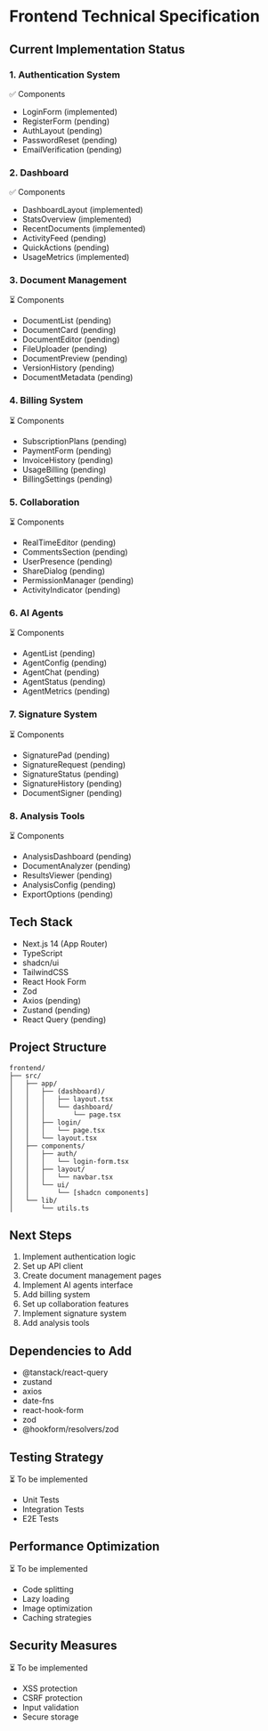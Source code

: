 # Frontend Technical Specification

## Current Implementation Status

### 1. Authentication System

✅ Components

- LoginForm (implemented)
- RegisterForm (pending)
- AuthLayout (pending)
- PasswordReset (pending)
- EmailVerification (pending)

### 2. Dashboard

✅ Components

- DashboardLayout (implemented)
- StatsOverview (implemented)
- RecentDocuments (implemented)
- ActivityFeed (pending)
- QuickActions (pending)
- UsageMetrics (implemented)

### 3. Document Management

⏳ Components

- DocumentList (pending)
- DocumentCard (pending)
- DocumentEditor (pending)
- FileUploader (pending)
- DocumentPreview (pending)
- VersionHistory (pending)
- DocumentMetadata (pending)

### 4. Billing System

⏳ Components

- SubscriptionPlans (pending)
- PaymentForm (pending)
- InvoiceHistory (pending)
- UsageBilling (pending)
- BillingSettings (pending)

### 5. Collaboration

⏳ Components

- RealTimeEditor (pending)
- CommentsSection (pending)
- UserPresence (pending)
- ShareDialog (pending)
- PermissionManager (pending)
- ActivityIndicator (pending)

### 6. AI Agents

⏳ Components

- AgentList (pending)
- AgentConfig (pending)
- AgentChat (pending)
- AgentStatus (pending)
- AgentMetrics (pending)

### 7. Signature System

⏳ Components

- SignaturePad (pending)
- SignatureRequest (pending)
- SignatureStatus (pending)
- SignatureHistory (pending)
- DocumentSigner (pending)

### 8. Analysis Tools

⏳ Components

- AnalysisDashboard (pending)
- DocumentAnalyzer (pending)
- ResultsViewer (pending)
- AnalysisConfig (pending)
- ExportOptions (pending)

## Tech Stack

- Next.js 14 (App Router)
- TypeScript
- shadcn/ui
- TailwindCSS
- React Hook Form
- Zod
- Axios (pending)
- Zustand (pending)
- React Query (pending)

## Project Structure

```
frontend/
├── src/
│   ├── app/
│   │   ├── (dashboard)/
│   │   │   ├── layout.tsx
│   │   │   └── dashboard/
│   │   │       └── page.tsx
│   │   ├── login/
│   │   │   └── page.tsx
│   │   └── layout.tsx
│   ├── components/
│   │   ├── auth/
│   │   │   └── login-form.tsx
│   │   ├── layout/
│   │   │   └── navbar.tsx
│   │   └── ui/
│   │       └── [shadcn components]
│   └── lib/
│       └── utils.ts
```

## Next Steps

1. Implement authentication logic
2. Set up API client
3. Create document management pages
4. Implement AI agents interface
5. Add billing system
6. Set up collaboration features
7. Implement signature system
8. Add analysis tools

## Dependencies to Add

- @tanstack/react-query
- zustand
- axios
- date-fns
- react-hook-form
- zod
- @hookform/resolvers/zod

## Testing Strategy

⏳ To be implemented

- Unit Tests
- Integration Tests
- E2E Tests

## Performance Optimization

⏳ To be implemented

- Code splitting
- Lazy loading
- Image optimization
- Caching strategies

## Security Measures

⏳ To be implemented

- XSS protection
- CSRF protection
- Input validation
- Secure storage
